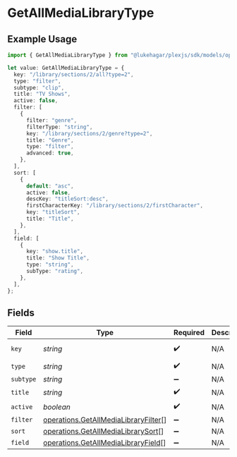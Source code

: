 # GetAllMediaLibraryType

## Example Usage

```typescript
import { GetAllMediaLibraryType } from "@lukehagar/plexjs/sdk/models/operations";

let value: GetAllMediaLibraryType = {
  key: "/library/sections/2/all?type=2",
  type: "filter",
  subtype: "clip",
  title: "TV Shows",
  active: false,
  filter: [
    {
      filter: "genre",
      filterType: "string",
      key: "/library/sections/2/genre?type=2",
      title: "Genre",
      type: "filter",
      advanced: true,
    },
  ],
  sort: [
    {
      default: "asc",
      active: false,
      descKey: "titleSort:desc",
      firstCharacterKey: "/library/sections/2/firstCharacter",
      key: "titleSort",
      title: "Title",
    },
  ],
  field: [
    {
      key: "show.title",
      title: "Show Title",
      type: "string",
      subType: "rating",
    },
  ],
};
```

## Fields

| Field                                                                                               | Type                                                                                                | Required                                                                                            | Description                                                                                         | Example                                                                                             |
| --------------------------------------------------------------------------------------------------- | --------------------------------------------------------------------------------------------------- | --------------------------------------------------------------------------------------------------- | --------------------------------------------------------------------------------------------------- | --------------------------------------------------------------------------------------------------- |
| `key`                                                                                               | *string*                                                                                            | :heavy_check_mark:                                                                                  | N/A                                                                                                 | /library/sections/2/all?type=2                                                                      |
| `type`                                                                                              | *string*                                                                                            | :heavy_check_mark:                                                                                  | N/A                                                                                                 | filter                                                                                              |
| `subtype`                                                                                           | *string*                                                                                            | :heavy_minus_sign:                                                                                  | N/A                                                                                                 | clip                                                                                                |
| `title`                                                                                             | *string*                                                                                            | :heavy_check_mark:                                                                                  | N/A                                                                                                 | TV Shows                                                                                            |
| `active`                                                                                            | *boolean*                                                                                           | :heavy_check_mark:                                                                                  | N/A                                                                                                 | false                                                                                               |
| `filter`                                                                                            | [operations.GetAllMediaLibraryFilter](../../../sdk/models/operations/getallmedialibraryfilter.md)[] | :heavy_minus_sign:                                                                                  | N/A                                                                                                 |                                                                                                     |
| `sort`                                                                                              | [operations.GetAllMediaLibrarySort](../../../sdk/models/operations/getallmedialibrarysort.md)[]     | :heavy_minus_sign:                                                                                  | N/A                                                                                                 |                                                                                                     |
| `field`                                                                                             | [operations.GetAllMediaLibraryField](../../../sdk/models/operations/getallmedialibraryfield.md)[]   | :heavy_minus_sign:                                                                                  | N/A                                                                                                 |                                                                                                     |